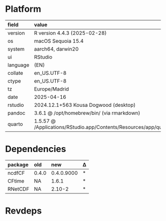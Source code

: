 # Platform

|field    |value                                                                       |
|:--------|:---------------------------------------------------------------------------|
|version  |R version 4.4.3 (2025-02-28)                                                |
|os       |macOS Sequoia 15.4                                                          |
|system   |aarch64, darwin20                                                           |
|ui       |RStudio                                                                     |
|language |(EN)                                                                        |
|collate  |en_US.UTF-8                                                                 |
|ctype    |en_US.UTF-8                                                                 |
|tz       |Europe/Madrid                                                               |
|date     |2025-04-16                                                                  |
|rstudio  |2024.12.1+563 Kousa Dogwood (desktop)                                       |
|pandoc   |3.6.1 @ /opt/homebrew/bin/ (via rmarkdown)                                  |
|quarto   |1.5.57 @ /Applications/RStudio.app/Contents/Resources/app/quarto/bin/quarto |

# Dependencies

|package |old   |new        |Δ  |
|:-------|:-----|:----------|:--|
|ncdfCF  |0.4.0 |0.4.0.9000 |*  |
|CFtime  |NA    |1.6.1      |*  |
|RNetCDF |NA    |2.10-2     |*  |

# Revdeps

